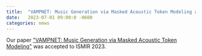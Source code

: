 ```yaml
---
title:  "VAMPNET: Music Generation via Masked Acoustic Token Modeling accepted to ISMIR 2023"
date:   2023-07-01 09:00:0 -0600
categories: news 
---
```

Our paper ["VAMPNET: Music Generation via Masked Acoustic Token Modeling"]( /project/music-audio-generation.html) was accepted to ISMIR 2023.




